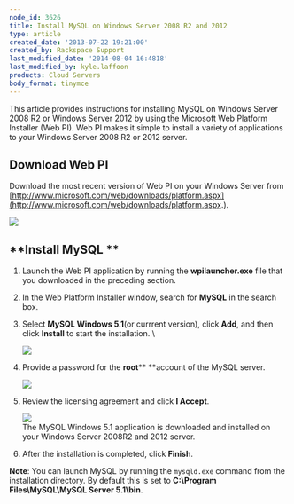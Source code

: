 ```yaml
---
node_id: 3626
title: Install MySQL on Windows Server 2008 R2 and 2012
type: article
created_date: '2013-07-22 19:21:00'
created_by: Rackspace Support
last_modified_date: '2014-08-04 16:4818'
last_modified_by: kyle.laffoon
products: Cloud Servers
body_format: tinymce
---
```


This article provides instructions for installing MySQL on Windows
Server 2008 R2 or Windows Server 2012 by using the Microsoft Web
Platform Installer (Web PI). Web PI makes it simple to install a variety
of applications to your Windows Server 2008 R2 or 2012 server. 

**Download Web PI**
-------------------

Download  the most recent version of Web PI on your Windows Server from
[http://www.microsoft.com/web/downloads/platform.aspx](http://www.microsoft.com/web/downloads/platform.aspx.).

![](/knowledge_center/sites/default/files/field/image/pi_download.png)

**Install MySQL **
------------------

1.  Launch the Web PI application by running the **wpilauncher.exe**
    file that you downloaded in the preceding  section.
2.  In the Web Platform Installer window, search for **MySQL** in the
    search box.
3.  Select **MySQL Windows 5.1**(or currrent version), click **Add**,
    and then click **Install** to start the installation. \

    ![](/knowledge_center/sites/default/files/field/image/install.png)

4.  Provide a password for the **root**** **account of the MySQL server.

    ![](/knowledge_center/sites/default/files/field/image/password.png)

5.  Review the licensing agreement and click **I Accept**.

    ![](/knowledge_center/sites/default/files/field/image/license.png)\
    The MySQL Windows 5.1 application is downloaded and installed on
    your Windows Server 2008R2 and 2012 server.

6.  After the installation is completed, click **Finish**.

**Note**: You can launch MySQL by running the `mysqld.exe` command from
the installation directory. By default this is set to **C:\\Program
Files\\MySQL\\MySQL Server 5.1\\bin**.

